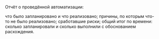 Отчёт о проведённой автоматизации:

что было запланировано и что реализовано;
причины, по которым что-то не было реализовано;
сработавшие риски;
общий итог по времени: сколько запланировали и
сколько выполнили с обоснованием расхождения.